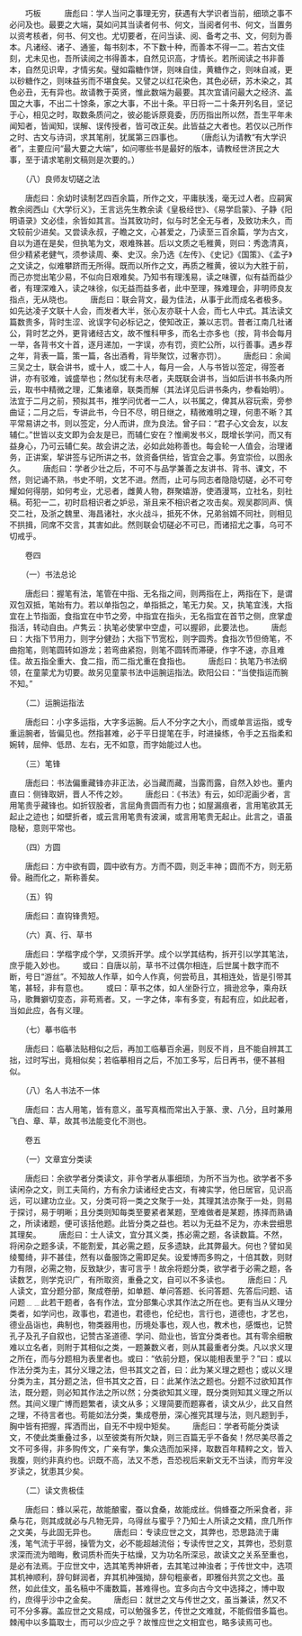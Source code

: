 <!-- { "loadSidebar": true } -->
　　巧板　　　唐彪曰：学人当问之事理无穷，获遇有大学识者当前，细琐之事不必问及也。最要之大端，莫如问其当读者何书、何文，当阅者何书、何文，当置务以资考核者，何书、何文也。尤切要者，在问当读、阅、备考之书、文，何刻为善本。凡诸经、诸子、通鉴，每书刻本，不下数十种，而善本不得一二。若古文佳刻，尤未见也，吾所读阅之书得善本，自然见识高，才情长。若所阅读之书非善本，自然见识卑，才情劣矣。璧如霜糖作饼，则味自佳，黄糖作之，则味自减，更以砂糖作之，则味益劣而不堪食矣。又譬之以红花染色，其色必研，苏木染之，其色必丑，无有异也。故请教于英贤，惟此数端为最要。其次宜请问最大之经济、盖国之大事，不出二十馀条，家之大事，不出十条。平日将一二十条开列名目，坚记于心，相见之时，取数条质问之，彼必能诉原竟委，历历指出所以然，吾生平年未闻知者，皆闻知，误解、误传授者，皆可改正矣。此皆益之大者也。若仅以己所作之时、古文与诗词，求其笔削，犹属第三四事也。
　　（唐彪认为请教“有大学识者”，主要应问“最大要之大端”，如问哪些书是最好的版本，请教经世济民之大事，至于请求笔削文稿则是次要的。）

　　（八）良师友切磋之法

　　唐彪曰：余幼时读制艺四百余篇，所作之文，平庸肤浅，毫无过人者。应嗣寅教余阅西山《大学衍义》，王言远先生教余读《皇极经世》、《易学启蒙》、子静《阳明语录》文必佳，余皆如其言。当其致功时，似与时艺全无与者，及致功未久，而文较前少进矣。又尝读永叔，子瞻之文，心甚爱之，乃读至三百余篇，学为古文，自以为道在是矣，但执笔为文，艰难殊甚。后以文质之毛稚黄，则曰：秀逸清真，但少精紧老健气，须参读周、秦、史汉。余乃选《左传》、《史记》《国策》、《孟子》之文读之，似难攀跻而无所得。既而以所作之文，再质之稚黄，彼以为大胜于前，而己亦觉出笔少易，不似向日艰难矣。乃知书有理浅易，读之味骤，似有益而益少者，有理深难入，读之味徐，似无益而益多者，此中至理，殊难理会，非明师良友指点，无从晓也。
　　唐彪曰：联会背文，最为佳法，从事于此而成名者极多。如先达凌子文联十人会，而发者大半，张心友亦联十人会，而七人中式。其法读文篇数贵多，背时生涩、讹误字句必标记之，使知改正，兼以志罚。昔者江南几社诸公，背时艺之外，更背诸经古文，故不惟科甲多，而名士亦多也（按，背书会每月一举，各背书文十首，逐月递加，一字误，亦有罚，资贮公所，以行善事。遇乡荐之年，背表一篇，策一篇，各出酒肴，背毕聚饮，过奢亦罚）。
　　唐彪曰：余闻三吴之士，联会讲书，或十人，或二十人，每月一会，人与书皆以签定，得签者讲，亦有驳难，诚盛举也；然似犹有未尽者，夫既联会讲书，当如后讲书书条内所云，取书中精微之理，汇集诸章，联类而解（其法详见后讲书条内，参看始明）。法宜于二月之前，预拟其书，推学问优者一二人，以书属之，俾其从容玩索，旁参曲证；二月之后，专讲此书，今日不尽，明日继之，精微难明之理，何患不晰？其平常易讲之书，则以签定，分人而讲，庶为良法。曾子曰：“君子心文会友，以友辅仁。”世皆以支文即为会友是已，而辅仁安在？惟阐发书义，既增长学问，而又有益身心，乃可云辅仁矣。故会讲之法，必如此始称善也。每会轮一人值会，治理诸务，正讲案，挈讲签与记所讲之书，敛资备供给，皆宜会之事。务宜崇俭，以图永久。
　　唐彪曰：学者少壮之后，不可不与品学兼善之友讲书、背书、课文，不然，则记诵不熟，书史不明，文艺不进。然而，止可与同志者隐隐切磋，必不可夸耀如何得朋，如何考业，尤忌者，雌黄人物，群聚嬉游，使酒漫骂，立社名，刻社稿。苟犯一二，初时启相识者之妒忌，渐且来不相识者之攻击矣。观吴郡同声、慎交二社，及浙之魏里、海昌诸社，水火战斗，抵死不休，兄弟翁婿不同社，则相见不拱揖，同席不交言，其害如此。然则联会切磋必不可已，而诸招尤之事，乌可不切戒乎。

　　卷四

　　（一）书法总论

　　唐彪曰：握笔有法，笔管在中指、无名指之间，则两指在上，两指在下，是谓双包双抵，笔始有力。若以单指包之，单指抵之，笔无力矣。又，执笔宜浅，大指宜在上节指面，食指宜在中节之旁，中指宜在指头，无名指宜在首节之侧，庶掌虚指活，转动自由。卢隽云：执笔必使掌中空虚，可以握卵，此要法也。
　　唐彪曰：大指下节用力，则字分健劲；大指下节宽松，则字圆秀。食指次节但倚笔，不曲抱笔，则笔圆转如游龙；若弯曲紧抱，则笔不圆转而滞硬，作字不速，亦且难佳。故五指全重大、食二指，而二指尤重在食指也。
　　唐彪曰：执笔乃书法纲领，在童蒙尤为切要。故另见童蒙书法中运腕运指法。欧阳公曰：“当使指运而腕不知。”

　　（二）运腕运指法

　　唐彪曰：小字多运指，大字多运腕。后人不分字之大小，而或单言运指，或专重运腕者，皆偏见也。然指甚难，必于平日提笔在手，时进操练，令手之五指柔和婉转，屈伸、低昂、左右，无不如意，而字始能过人也。

　　（三）笔锋

　　唐彪曰：书法偏重藏锋亦非正法，必当藏而藏，当露而露，自然入妙也。董内直曰：侧锋取妍，晋人不传之妙。
　　唐彪曰：《书法》有云，如印泥画少者，言用笔贵乎藏锋也。如折钗股者，言屈角贵圆而有力也；如屋漏痕者，言用笔欲其无起止之迹也；如壁折者，或云言用笔贵有波澜，或言用笔贵无起止。此言之，语虽隐秘，意则平常也。

　　（四）方圆

　　唐彪曰：方中欲有圆，圆中欲有方。方而不圆，则乏丰神；圆而不方，则无筋骨。融而化之，斯称善矣。

　　（五）钩

　　唐彪曰：直钩锋贵短。

　　（六）真、行、草书

　　唐彪曰：学楷字成个学，又须拆开学。成个以学其结构，拆开引以学其笔法，庶乎能入妙也。
　　或曰：自唐以前，草书不过偶尔相连，后世属十数字而不断，号日“游丝”。不知故人作草，如今人作真，何尝苟且，其相连处，皆是引带其笔，甚轻，非有意也。
　　或曰：草书之体，如人坐卧行立，揖逊忿争，乘舟跃马，歌舞擗切变态，非苟焉者。又，一字之体，率有多变，有起有应，如此起者，当如此应，各有义理。

　　（七）摹书临书

　　唐彪曰：临摹法贴相似之后，再加工临摹百余遍，则反不肖，且不能自辨其工拙，过时写出，竟相似矣；若临摹相肖之后，不加工多写，后日再书，便不甚相似。

　　（八）名人书法不一体

　　唐彪曰：古人用笔，皆有意义，虽写真楷而常出入于篆、隶、八分，且时兼用飞白、章、草，故其书法能变化不测也。

　　卷五

　　（一）文章宜分类读

　　唐彪曰：余欲学者分类读文，非令学者从事细琐，为所不当为也。欲学者不多读闲杂之文，则工夫简约，方有余力读诸经史古文，有裨实学，他日居官，见识高远，可以建功立业。又，分类可将一类之文聚于一处，其理其法亦聚于一处，则易于探讨，易于明晰；且分类则知每类至要紧者某题，至难做者是某题，拣择而熟诵之，所读诸题，便可该括他题。此皆分类之益也。若以为无益不足为，亦未尝细思其理矣。
　　唐彪曰：士人读文，宜分其义类，拣必需之题，各读数篇。不然，将闲杂之题多读，不能割爱，其必需之题，反多遗缺，此其弊最大。何也？譬如吴绫蜀绮，非不甚佳，然有以备服饰之需即足矣。设爱博而多购之，十倍其数，则财力有限，必需之物，反致缺少，害可言乎！故余将题分类，欲学者于必需之题，各读数艺，则学克识广，有所取资，重叠之文，自可以不多读也。
　　唐彪曰：凡人读文，宜分题分部，聚成卷册，如单题、单问答题、长问答题、先答后问题、诘问题﹍﹍此若干题者，各有作法，宜分部集心求其作法之所在也。更有当从义理分类者，如学问也，政事也，君道也，君德也，伦纪也，言行也，道德也，才艺也，德业品诣也，典制也，物类器用也，历境处事也，观人也，教术也，感慨也，记赞孔子及孔子自叙也，记赞古圣道德、学问、勋业也，皆宜分类者也。其有零余细散难以立名者，则附于其相似之类，一题兼数义者，则从其最重者分类。凡以求义理之所在，而与分题相为表里者也。或曰：“依前分题，保以能相表里乎？”曰：或以作法分类为主，其分义理之法，但书其文之首，曰：此为某义理之题也；或以义理分类为主，其分题之法，但书其文之首，曰：此某作法之题也。分题不过欲知其作法，既分题，则必知其作法之所以然；分类欲知其义理，既分类则知其义理之所以然。其间义理广博而题繁者，读文从多；义理简要而题寡者，读文从少，此又自然之理，不待言者也。苟能如法分类，集成卷册，深心推究其理与法，则凡题到手，胸中皆有把握，挥洒而出，自无不中规中矩矣。
　　唐彪曰：学者苟能分类读文，不使此类重叠过多，以至彼类有所欠缺，则三百篇无乎不备矣！然尽美尽善之文不可多得，非多购传文，广亲有学，集众选而加采择，取数百年精粹之文，皆入我腹，则约非真约也。识既不高，法又不悉，吾恐视后来新文无不当读，而穷年没岁读之，犹患其少矣。

　　（二）读文贵极佳

　　唐彪曰：蜂以采花，故能酿蜜，蚕以食桑，故能成丝。倘蜂蚕之所采食者，非桑与花，则其成就必与凡物无异，乌得丝与蜜乎？乃知士人所读之文精，庶几所作之文美，与此固无异也。
　　唐彪曰：专读应世之文，其弊也，恐思路流于庸浅，笔气流于平弱，操管为文，必不能超越流俗；专读传世之文，其弊也，恐刻意求深而流为暗晦，敷词质朴而失于枯燥，又为功名所深忌，故读文之关系至重也，是必有法焉。于应世文中，选其笔秀神妍者，去其笔过神浊者；于传世文中，选项其机神顺利，辞句鲜润者，弃其机神强拗，辞句粗豪者，即雅俗共赏之文也。虽然，如此佳文，虽名稿中不庸数篇，甚难得也。宜多向古今文中选择之，博中取约，庶得乎沙中之金矣。
　　唐彪曰：就世之文与传世之文，虽当兼读，然又不可不分多寡。盖应世之文易成，可以勉强多艺，传世之文难就，不能假借多篇也。棘闱中以多篇取士，而可以少应之乎？故惟应世之文相宜也，略多读焉可也。
